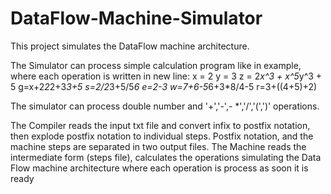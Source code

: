 # DataFlow-Machine-Simulator

This project simulates the DataFlow machine architecture.

The Simulator can process simple calculation program like in example, where each operation is written in new line:
x = 2 
y = 3
z = 2*x^3 + x^5*y^3 + 5
g=x+2*2*2+3*3+5
s=2/2*3+5/5*6
e=2-3
w=7+6-5*6+3*8/4-5
r=3+((4+5)+2)

The simulator can process double number and '+','-',- *','/','(',')' operations.

The Compiler reads the input txt file and convert infix to postfix notation, then explode postfix notation to individual steps.
Postfix notation, and the machine steps are separated in two output files.
The Machine reads the intermediate form (steps file), calculates the operations simulating the Data Flow machine architecture where each operation is process as soon it is ready
